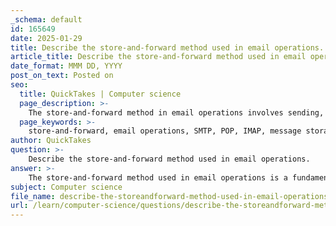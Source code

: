 ```yaml
---
_schema: default
id: 165649
date: 2025-01-29
title: Describe the store-and-forward method used in email operations.
article_title: Describe the store-and-forward method used in email operations.
date_format: MMM DD, YYYY
post_on_text: Posted on
seo:
  title: QuickTakes | Computer science
  page_description: >-
    The store-and-forward method in email operations involves sending, storing, and retrieving electronic messages using protocols like SMTP, POP, and IMAP, ensuring reliable delivery and accessibility.
  page_keywords: >-
    store-and-forward, email operations, SMTP, POP, IMAP, message storage, email retrieval, electronic messaging, internet protocols, mail server, email client
author: QuickTakes
question: >-
    Describe the store-and-forward method used in email operations.
answer: >-
    The store-and-forward method used in email operations is a fundamental technique for sending, storing, and retrieving electronic messages across a network. This method involves the following key processes:\n\n1. **Message Creation**: When a user composes an email, the email client (such as Outlook, Thunderbird, or a web-based client) creates a message that includes the recipient's email address, the sender's email address, and the message body.\n\n2. **Sending the Email**: Once the email is composed, the email client uses the Simple Mail Transfer Protocol (SMTP) to send the message to a mail server. SMTP is responsible for the transmission of the email from the client to the server.\n\n3. **Storage on Mail Server**: Upon receiving the email, the mail server stores the message in a database. This storage allows the email to be held until the recipient is ready to retrieve it. The server acts as an intermediary, ensuring that the email is available even if the recipient is not currently online.\n\n4. **Retrieving the Email**: When the recipient is ready to check their email, their email client communicates with the mail server using protocols such as Post Office Protocol (POP) or Internet Message Access Protocol (IMAP). \n   - **POP**: This protocol downloads the email from the server to the client and typically deletes the message from the server after the download, which means the email is no longer stored on the server.\n   - **IMAP**: In contrast, IMAP allows the recipient to view the email while keeping a copy on the server. This means that the email can be accessed from multiple devices, and actions such as deleting or moving messages are synchronized with the server.\n\n5. **Forwarding**: If the recipient's email client is not connected to the internet when the email is sent, the mail server will hold the message until it can be delivered. This is a key aspect of the store-and-forward method, as it ensures that emails are not lost and can be delivered even if the recipient is temporarily unavailable.\n\nIn summary, the store-and-forward method is essential for email operations, allowing messages to be sent, stored, and retrieved efficiently across networks. This method ensures that emails are reliably delivered and accessible to users at their convenience.
subject: Computer science
file_name: describe-the-storeandforward-method-used-in-email-operations.md
url: /learn/computer-science/questions/describe-the-storeandforward-method-used-in-email-operations
---
```


&nbsp;